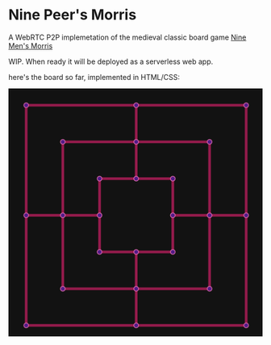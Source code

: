 # Nine Peer's Morris

A WebRTC P2P implemetation of the medieval classic board game
[Nine Men's Morris](https://en.wikipedia.org/wiki/Nine_men's_morris)

WIP. When ready it will be deployed as a serverless web app.

here's the board so far, implemented in HTML/CSS:

![html/css board](devboard.png)
